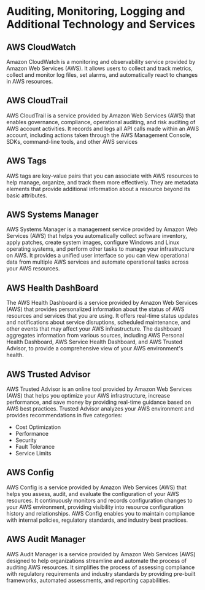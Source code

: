 # Auditing, Monitoring, Logging and Additional Technology and Services

## AWS CloudWatch

Amazon CloudWatch is a monitoring and observability service provided by Amazon Web Services (AWS). It allows users to collect and track metrics, collect and monitor log files, set alarms, and automatically react to changes in AWS resources. 

## AWS CloudTrail

AWS CloudTrail is a service provided by Amazon Web Services (AWS) that enables governance, compliance, operational auditing, and risk auditing of AWS account activities. It records and logs all API calls made within an AWS account, including actions taken through the AWS Management Console, SDKs, command-line tools, and other AWS services

## AWS Tags

AWS tags are key-value pairs that you can associate with AWS resources to help manage, organize, and track them more effectively. They are metadata elements that provide additional information about a resource beyond its basic attributes.

## AWS Systems Manager

AWS Systems Manager is a management service provided by Amazon Web Services (AWS) that helps you automatically collect software inventory, apply patches, create system images, configure Windows and Linux operating systems, and perform other tasks to manage your infrastructure on AWS. It provides a unified user interface so you can view operational data from multiple AWS services and automate operational tasks across your AWS resources.

## AWS Health DashBoard

The AWS Health Dashboard is a service provided by Amazon Web Services (AWS) that provides personalized information about the status of AWS resources and services that you are using. It offers real-time status updates and notifications about service disruptions, scheduled maintenance, and other events that may affect your AWS infrastructure. The dashboard aggregates information from various sources, including AWS Personal Health Dashboard, AWS Service Health Dashboard, and AWS Trusted Advisor, to provide a comprehensive view of your AWS environment's health.

## AWS Trusted Advisor

AWS Trusted Advisor is an online tool provided by Amazon Web Services (AWS) that helps you optimize your AWS infrastructure, increase performance, and save money by providing real-time guidance based on AWS best practices. Trusted Advisor analyzes your AWS environment and provides recommendations in five categories:

* Cost Optimization
* Performance
* Security
* Fault Tolerance
* Service Limits

## AWS Config

AWS Config is a service provided by Amazon Web Services (AWS) that helps you assess, audit, and evaluate the configuration of your AWS resources. It continuously monitors and records configuration changes to your AWS environment, providing visibility into resource configuration history and relationships. AWS Config enables you to maintain compliance with internal policies, regulatory standards, and industry best practices.

## AWS Audit Manager

AWS Audit Manager is a service provided by Amazon Web Services (AWS) designed to help organizations streamline and automate the process of auditing AWS resources. It simplifies the process of assessing compliance with regulatory requirements and industry standards by providing pre-built frameworks, automated assessments, and reporting capabilities.